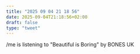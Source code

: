 ```yaml
---
title: "2025 09 04 21 18 56"
date: 2025-09-04T21:18:56+02:00
draft: false
type: "tweet"
---
```

/me is listening to "Beautiful is Boring" by BONES UK
